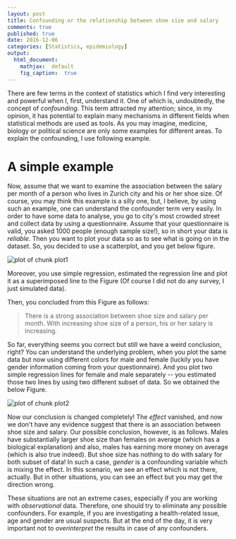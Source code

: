 ```yaml
---
layout: post
title: Confounding or the relationship between shoe size and salary
comments: true
published: true
date: 2016-12-06
categories: [Statistics, epidemiology]
output:
  html_document:
    mathjax:  default
    fig_caption:  true
---
```






There are few terms in the context of statistics which I find very interesting and powerful when I, first, understand it. One of which is, undoubtedly, the concept of *confounding*. This term attracted my attention; since, in my opinion, it has potential to explain many mechanisms in different fields when statistical methods are used as tools. As you may imagine, medicine, biology or political science are only some examples for different areas. To explain the confounding, I use following example.

# A simple example

Now, assume that we want to examine the association between the salary per month of a person who lives in Zurich city and his or her shoe size. Of course, you may think this example is a silly one, but, I believe, by using such an example, one can understand the confounder term very easily. In order to have some data to analyse, you go to city's most crowded street and collect data by using a questionnaire. Assume that your questionnaire is valid, you asked 1000 people (enough sample size!), so in short your data is *reliable*. Then you want to plot your data so as to see what is going on in the dataset. So, you decided to use a scatterplot, and you get below figure.

![plot of chunk plot1](/blog/figure/source/2016-12-06-confounding/plot1-1.png)


 Moreover, you use simple regression, estimated the regression line and plot it as a superimposed line to the Figure (Of course I did not do any survey, I just simulated data).
 
Then, you concluded from this Figure as follows:

>There is a strong association between shoe size and salary per month. With increasing shoe size of a person, his or her salary is increasing.

So far, everything seems you correct but still we have a weird conclusion, right? You can understand the underlying problem, when you plot the same data but now using different colors for male and female (luckily you have gender information coming from your questionnaire). And you plot two simple regression lines for female and male separately -- you estimated those two lines by using two different subset of data. So we obtained the below Figure.

![plot of chunk plot2](/blog/figure/source/2016-12-06-confounding/plot2-1.png)

Now our conclusion is changed completely! The *effect* vanished, and now we don't have any evidence suggest that there is an association between shoe size and salary. Our possible conclusion, however, is as follows. Males have substantially larger shoe size than females on average (which has a biological explanation) and also, males has earning more money on average (which is also true indeed). But shoe size has nothing to do with salary for both subset of data! In such a case, *gender* is a confounding variable which is mixing the effect. In this scenario, we see an effect which is not there, actually. But in other situations, you can see an effect but you may get the direction wrong.

These situations are not an extreme cases, especially if you are working with *observational* data. Therefore, one should try to eliminate any possible confounders. For example, if you are investigating a health-related issue, age and gender are usual suspects. But at the end of the day, it is very important not to *overinterpret* the results in case of any confounders.
